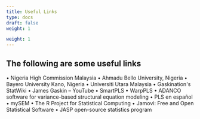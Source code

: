 ```yaml
---
title: Useful Links
type: docs
draft: false
weight: 1

weight: 1
---
```


## The following are some useful links

•	Nigeria High Commission Malaysia 
•	Ahmadu Bello University, Nigeria 
•	Bayero University Kano, Nigeria 
•	Universiti Utara Malaysia 
•	Gaskination's StatWiki 
•	James Gaskin – YouTube
•	SmartPLS
•	WarpPLS
•	ADANCO software for variance-based structural equation modeling 
•	PLS en español 
•	mySEM
•	The R Project for Statistical Computing 
•	Jamovi: Free and Open Statistical Software 
•	JASP open-source statistics program 
